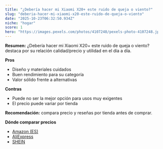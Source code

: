 ```yaml
---
title: "¿Debería hacer mi Xiaomi X20+ este ruido de queja o viento?"
slug: "deberia-hacer-mi-xiaomi-x20-este-ruido-de-queja-o-viento"
date: "2025-10-23T06:32:50.934Z"
niche: "hogar"
score: 1
hero: "https://images.pexels.com/photos/4107248/pexels-photo-4107248.jpeg?auto=compress&cs=tinysrgb&fit=crop&h=627&w=1200&auto=compress&cs=tinysrgb&w=1200&h=675&fit=crop"
---
```


**Resumen:** ¿Debería hacer mi Xiaomi X20+ este ruido de queja o viento? destaca por su relación calidad/precio y utilidad en el día a día.

**Pros**
- Diseño y materiales cuidados
- Buen rendimiento para su categoría
- Valor sólido frente a alternativas

**Contras**
- Puede no ser la mejor opción para usos muy exigentes
- El precio puede variar por tienda

**Recomendación:** compara precio y reseñas por tienda antes de comprar.

**Dónde comparar precios**
- [Amazon (ES)](https://www.amazon.es/s?k=%C2%BFDeber%C3%ADa%20hacer%20mi%20Xiaomi%20X20%2B%20este%20ruido%20de%20queja%20o%20viento%3F&tag=teknovashop25-21)
- [AliExpress](https://www.aliexpress.com/wholesale?SearchText=%C2%BFDeber%C3%ADa%20hacer%20mi%20Xiaomi%20X20%2B%20este%20ruido%20de%20queja%20o%20viento%3F)
- [SHEIN](https://www.shein.com/pdsearch/%C2%BFDeber%C3%ADa%20hacer%20mi%20Xiaomi%20X20%2B%20este%20ruido%20de%20queja%20o%20viento%3F)